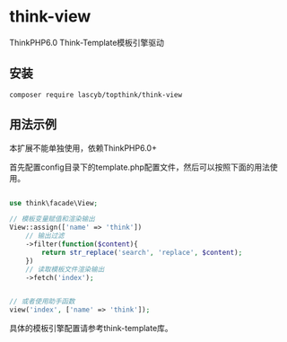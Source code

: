 # think-view

ThinkPHP6.0 Think-Template模板引擎驱动


## 安装

~~~
composer require lascyb/topthink/think-view
~~~

## 用法示例

本扩展不能单独使用，依赖ThinkPHP6.0+

首先配置config目录下的template.php配置文件，然后可以按照下面的用法使用。

~~~php

use think\facade\View;

// 模板变量赋值和渲染输出
View::assign(['name' => 'think'])
	// 输出过滤
	->filter(function($content){
		return str_replace('search', 'replace', $content);
	})
	// 读取模板文件渲染输出
	->fetch('index');


// 或者使用助手函数
view('index', ['name' => 'think']);
~~~

具体的模板引擎配置请参考think-template库。